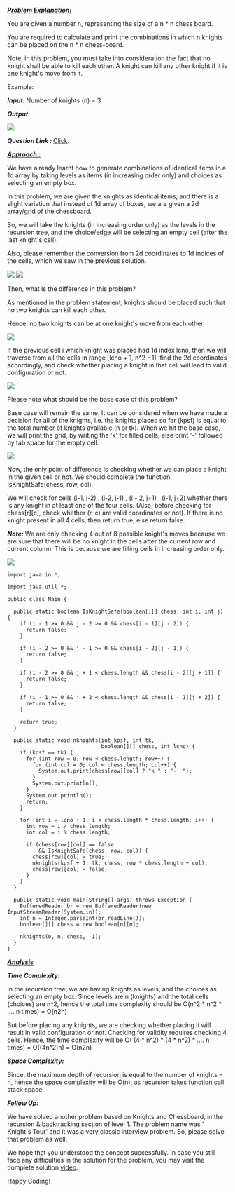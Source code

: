 <i style="text-decoration:underline"><b>Problem Explanation: </b></i>

You are given a number n, representing the size of a n * n chess board.

You are required to calculate and print the combinations in which n knights can be placed on the n * n chess-board.

Note, in this problem, you must take into consideration the fact that no knight shall be able to kill each other.
A knight can kill any other knight if it is one knight's move from it.

Example:

<i><b>Input: </b></i>Number of knights (n) = 3

<i><b>Output: </b></i>

<img src="https://pepvids.sgp1.cdn.digitaloceanspaces.com/articles/nknights_combinations_2d_as_1d_knight_chooses/nknight_combinations_2d_as_1d_knight_chooses_1.png">

<i><b>Question Link : </b></i>[Click](https://www.pepcoding.com/resources/data-structures-and-algorithms-in-java-levelup/recursion-and-backtracking/nknights-combinations-2das1d-knight-chooses-official/ojquestion).

<i style="text-decoration:underline"><b>Approach :</b></i>

We have already learnt how to generate combinations of identical items in a 1d array by taking levels as items (in increasing order only) and choices as selecting an empty box.

In this problem, we are given the knights as identical items, and there is a slight variation that instead of 1d array of boxes, we are given a 2d array/grid of the chessboard.

So, we will take the knights (in increasing order only) as the levels in the recursion tree, and the choice/edge will be selecting an empty cell (after the last knight's cell).

Also, please remember the conversion from 2d coordinates to 1d indices of the cells, which we saw in the previous solution.

<img src="https://pepvids.sgp1.cdn.digitaloceanspaces.com/articles/nknights_combinations_2d_as_1d_knight_chooses/nknight_combinations_2d_as_1d_knight_chooses_2.png">

<Img src="https://pepvids.sgp1.cdn.digitaloceanspaces.com/articles/nknights_combinations_2d_as_1d_knight_chooses/nknight_combinations_2d_as_1d_knight_chooses_3.png">

Then, what is the difference in this problem?

As mentioned in the problem statement, knights should be placed such that no two knights can kill each other.

Hence, no two knights can be at one knight's move from each other.

<Img src="https://pepvids.sgp1.cdn.digitaloceanspaces.com/articles/nknights_combinations_2d_as_1d_knight_chooses/nknight_combinations_2d_as_1d_knight_chooses_4.png">

If the previous cell i which knight was placed had 1d index lcno, then we will traverse from all the cells in range [lcno + 1, n^2 - 1], find the 2d coordinates accordingly, and check whether placing a knight in that cell will lead to valid configuration or not.

<Img src="https://pepvids.sgp1.cdn.digitaloceanspaces.com/articles/nknights_combinations_2d_as_1d_knight_chooses/nknight_combinations_2d_as_1d_knight_chooses_5.png">

Please note what should be the base case of this problem?

Base case will remain the same. It can be considered when we have made a decision for all of the knights, i.e. the knights placed so far (kpsf) is equal to the total number of knights available (n or tk). When we hit the base case, we will print the grid, by writing the 'k' for filled cells, else print '-' followed by tab space for the empty cell.

<Img src="https://pepvids.sgp1.cdn.digitaloceanspaces.com/articles/nknights_combinations_2d_as_1d_knight_chooses/nknight_combinations_2d_as_1d_knight_chooses_6.png">

Now, the only point of difference is checking whether we can place a knight in the given cell or not. We should complete the function IsKnightSafe(chess, row, col).

We will check for cells (i-1, j-2) , (i-2, j-1) , (i - 2, j+1) , (i-1, j+2) whether there is any knight in at least one of the four cells. (Also, before checking for chess[r][c], check whether (r, c) are valid coordinates or not). If there is no knight present in all 4 cells, then return true, else return false.

<i><b>Note: </b></i>We are only checking 4 out of 8 possible knight's moves because we are sure that there will be no knight in the cells after the current row and current column. This is because we are filling cells in increasing order only.

<Img src="https://pepvids.sgp1.cdn.digitaloceanspaces.com/articles/nknights_combinations_2d_as_1d_knight_chooses/nknight_combinations_2d_as_1d_knight_chooses_7.png">

```
import java.io.*;

import java.util.*;

public class Main {

  public static boolean IsKnightSafe(boolean[][] chess, int i, int j) {
    if (i - 1 >= 0 && j - 2 >= 0 && chess[i - 1][j - 2]) {
      return false;
    }

    if (i - 2 >= 0 && j - 1 >= 0 && chess[i - 2][j - 1]) {
      return false;
    }

    if (i - 2 >= 0 && j + 1 < chess.length && chess[i - 2][j + 1]) {
      return false;
    }

    if (i - 1 >= 0 && j + 2 < chess.length && chess[i - 1][j + 2]) {
      return false;
    }

    return true;
  }

  public static void nknights(int kpsf, int tk,
                              boolean[][] chess, int lcno) {
    if (kpsf == tk) {
      for (int row = 0; row < chess.length; row++) {
        for (int col = 0; col < chess.length; col++) {
          System.out.print(chess[row][col] ? "k	" : "-	");
        }
        System.out.println();
      }
      System.out.println();
      return;
    }

    for (int i = lcno + 1; i < chess.length * chess.length; i++) {
      int row = i / chess.length;
      int col = i % chess.length;

      if (chess[row][col] == false
          && IsKnightSafe(chess, row, col)) {
        chess[row][col] = true;
        nknights(kpsf + 1, tk, chess, row * chess.length + col);
        chess[row][col] = false;
      }
    }
  }

  public static void main(String[] args) throws Exception {
    BufferedReader br = new BufferedReader(new InputStreamReader(System.in));
    int n = Integer.parseInt(br.readLine());
    boolean[][] chess = new boolean[n][n];

    nknights(0, n, chess, -1);
  }
}
```

<i style="text-decoration:underline"><b>Analysis </b></i>

<i><b>Time Complexity: </b></i>

In the recursion tree, we are having knights as levels, and the choices as selecting an empty box. Since levels are n (knights) and the total cells (choices) are n^2, hence the total time complexity should be O(n^2 * n^2 * .... n times) = O(n2n)

But before placing any knights, we are checking whether placing it will result in valid configuration or not. Checking for validity requires checking 4 cells. Hence, the time complexity will be O( (4 * n^2) * (4 * n^2) * .... n times) = O((4n^2)n) = O(n2n)

<i><b>Space Complexity: </b></i>

Since, the maximum depth of recursion is equal to the number of knights = n, hence the space complexity will be O(n), as recursion takes function call stack space.

<i style="text-decoration:underline"><b>Follow Up:</b></i>

We have solved another problem based on Knights and Chessboard, in the recursion & backtracking section of level 1. The problem name was ' Knight's Tour' and it was a very classic interview problem. So, please solve that problem as well.

We hope that you understood the concept successfully. In case you still face any difficulties in the solution for the problem, you may visit the complete solution [video](https://youtu.be/XSlMg_VUfwk).

Happy Coding!